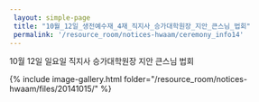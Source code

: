 ```yaml
--- 
 layout: simple-page 
 title: "10월_12일_생전예수재_4재_직지사_승가대학원장_지안_큰스님_법회"
 permalink: '/resource_room/notices-hwaam/ceremony_info14'
--- 
```


10월 12일 일요일 직지사 승가대학원장 지안 큰스님 법회

{% include image-gallery.html folder="/resource_room/notices-hwaam/files/20141015/" %}
